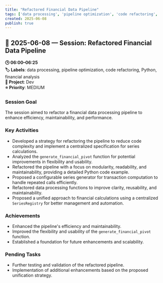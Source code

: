 ```yaml
---
title: "Refactored Financial Data Pipeline"
tags: ['data processing', 'pipeline optimization', 'code refactoring', 'Python', 'financial analysis']
created: 2025-06-08
publish: true
---
```


## 📅 2025-06-08 — Session: Refactored Financial Data Pipeline

**🕒 06:00–06:25**  
**🏷️ Labels**: data processing, pipeline optimization, code refactoring, Python, financial analysis  
**📂 Project**: Dev  
**⭐ Priority**: MEDIUM  


### Session Goal
The session aimed to refactor a financial data processing pipeline to enhance efficiency, maintainability, and performance.

### Key Activities
- Developed a strategy for refactoring the pipeline to reduce code complexity and implement a centralized specification for series calculations.
- Analyzed the `generate_financial_pivot` function for potential improvements in flexibility and usability.
- Refactored the pipeline with a focus on modularity, readability, and maintainability, providing a detailed Python code example.
- Proposed a configurable series generator for transaction computation to handle repeated calls efficiently.
- Refactored data processing functions to improve clarity, reusability, and maintainability.
- Proposed a unified approach to financial calculations using a centralized `SeriesRegistry` for better management and automation.

### Achievements
- Enhanced the pipeline's efficiency and maintainability.
- Improved the flexibility and usability of the `generate_financial_pivot` function.
- Established a foundation for future enhancements and scalability.

### Pending Tasks
- Further testing and validation of the refactored pipeline.
- Implementation of additional enhancements based on the proposed unification strategy.
